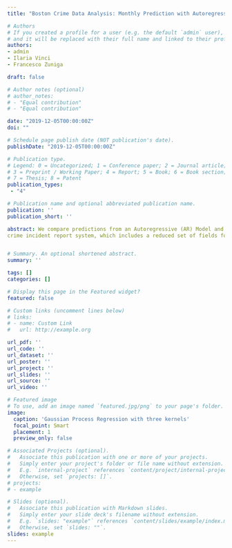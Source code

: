 ```yaml
---
title: "Boston Crime Data Analysis: Monthly Prediction with Autoregressive Integrated Moving Average and Gaussian Process Regression"

# Authors
# If you created a profile for a user (e.g. the default `admin` user), write the username (folder name) here 
# and it will be replaced with their full name and linked to their profile.
authors:
- admin
- Ilaria Vinci
- Francesco Zuniga

draft: false

# Author notes (optional)
# author_notes:
# - "Equal contribution"
# - "Equal contribution"

date: "2019-12-05T00:00:00Z"
doi: ""

# Schedule page publish date (NOT publication's date).
publishDate: "2019-12-05T00:00:00Z"

# Publication type.
# Legend: 0 = Uncategorized; 1 = Conference paper; 2 = Journal article;
# 3 = Preprint / Working Paper; 4 = Report; 5 = Book; 6 = Book section;
# 7 = Thesis; 8 = Patent
publication_types: 
 - "4"

# Publication name and optional abbreviated publication name.
publication: ''
publication_short: ''

abstract: We compare predictions from an Autoregressive (AR) Model and a Gaussian Process Regression (GPR) Model based on Exploratory Data Analysis (EDA) to establish which approach gives the best result in terms of minimum error. The data set analyzed is about the daily crimes in Boston, it contains records from the new
crime incident report system, which includes a reduced set of fields focused on capturing the type of incident as well as when and where it occurred. Records in the new system begin in June of 2015 to September 2018 319,073 observations are recorded of 17 variables.


# Summary. An optional shortened abstract.
summary: ''

tags: []
categories: []

# Display this page in the Featured widget?
featured: false

# Custom links (uncomment lines below)
# links:
# - name: Custom Link
#   url: http://example.org

url_pdf: ''
url_code: ''
url_dataset: ''
url_poster: ''
url_project: ''
url_slides: ''
url_source: ''
url_video: ''

# Featured image
# To use, add an image named `featured.jpg/png` to your page's folder. 
image:
  caption: 'Gaussian Process Regression with three kernels'
  focal_point: Smart
  placement: 1
  preview_only: false

# Associated Projects (optional).
#   Associate this publication with one or more of your projects.
#   Simply enter your project's folder or file name without extension.
#   E.g. `internal-project` references `content/project/internal-project/index.md`.
#   Otherwise, set `projects: []`.
# projects:
# - example

# Slides (optional).
#   Associate this publication with Markdown slides.
#   Simply enter your slide deck's filename without extension.
#   E.g. `slides: "example"` references `content/slides/example/index.md`.
#   Otherwise, set `slides: ""`.
slides: example
---
```



